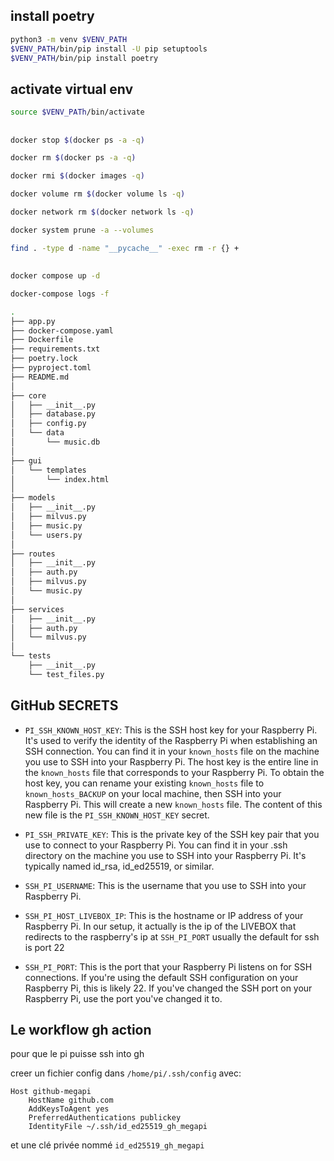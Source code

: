 ## install poetry

```bash
python3 -m venv $VENV_PATH
$VENV_PATH/bin/pip install -U pip setuptools
$VENV_PATH/bin/pip install poetry
```

## activate virtual env
```bash
source $VENV_PATh/bin/activate
```

## #####

```bash
docker stop $(docker ps -a -q)
```

```bash
docker rm $(docker ps -a -q)
```

```bash
docker rmi $(docker images -q)
```

```bash
docker volume rm $(docker volume ls -q)
```

```bash
docker network rm $(docker network ls -q)
```

```bash
docker system prune -a --volumes
```

```bash
find . -type d -name "__pycache__" -exec rm -r {} +
```
 
## ######

```bash
docker compose up -d
```

```bash
docker-compose logs -f
```


```bash
.
├── app.py
├── docker-compose.yaml
├── Dockerfile
├── requirements.txt
├── poetry.lock
├── pyproject.toml
├── README.md
│
├── core
│   ├── __init__.py
│   ├── database.py
│   ├── config.py
│   └── data
│       └── music.db
│
├── gui
│   └── templates
│       └── index.html
│
├── models
│   ├── __init__.py
│   ├── milvus.py
│   ├── music.py
│   └── users.py
│
├── routes
│   ├── __init__.py
│   ├── auth.py
│   ├── milvus.py
│   └── music.py
│
├── services
│   ├── __init__.py
│   ├── auth.py
│   └── milvus.py
│
└── tests
    ├── __init__.py
    └── test_files.py
```


## GitHub SECRETS

- `PI_SSH_KNOWN_HOST_KEY`: This is the SSH host key for your Raspberry Pi. It's used to verify the identity of the Raspberry Pi when establishing an SSH connection. You can find it in your `known_hosts` file on the machine you use to SSH into your Raspberry Pi. The host key is the entire line in the `known_hosts` file that corresponds to your Raspberry Pi.
To obtain the host key, you can rename your existing `known_hosts` file to `known_hosts_BACKUP` on your local machine, then SSH into your Raspberry Pi. This will create a new `known_hosts` file. The content of this new file is the `PI_SSH_KNOWN_HOST_KEY` secret.

- `PI_SSH_PRIVATE_KEY`: This is the private key of the SSH key pair that you use to connect to your Raspberry Pi. You can find it in your .ssh directory on the machine you use to SSH into your Raspberry Pi. It's typically named id_rsa, id_ed25519, or similar.

- `SSH_PI_USERNAME`: This is the username that you use to SSH into your Raspberry Pi. 

- `SSH_PI_HOST_LIVEBOX_IP`: This is the hostname or IP address of your Raspberry Pi. In our setup, it actually is the ip of the LIVEBOX that redirects to the raspberry's ip at `SSH_PI_PORT` usually the default for ssh is port 22

- `SSH_PI_PORT`: This is the port that your Raspberry Pi listens on for SSH connections. If you're using the default SSH configuration on your Raspberry Pi, this is likely 22. If you've changed the SSH port on your Raspberry Pi, use the port you've changed it to.

## Le workflow gh action

pour que le pi puisse ssh into gh

creer un fichier config dans `/home/pi/.ssh/config` avec:
```
Host github-megapi
	HostName github.com 
    AddKeysToAgent yes 
    PreferredAuthentications publickey 
    IdentityFile ~/.ssh/id_ed25519_gh_megapi
```
et une clé privée nommé `id_ed25519_gh_megapi`